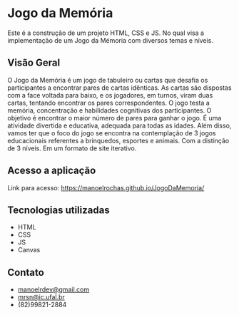 # Jogo da Memória

Este é a construção de um projeto HTML, CSS e JS. No qual visa a implementação de um Jogo da Mémoria com diversos temas e níveis.

## Visão Geral

O Jogo da Memória é um jogo de tabuleiro ou cartas que desafia os participantes a encontrar pares de cartas idênticas. As cartas são dispostas com a face voltada para baixo, e os jogadores, em turnos, viram duas cartas, tentando encontrar os pares correspondentes. O jogo testa a memória, concentração e habilidades cognitivas dos participantes. O objetivo é encontrar o maior número de pares para ganhar o jogo. É uma atividade divertida e educativa, adequada para todas as idades. Além disso, vamos ter que o foco do jogo se encontra na contemplação de 3 jogos educacionais referentes a brinquedos, esportes e animais. Com a distinção de 3 níveis. Em um formato de site iterativo.

## Acesso a aplicação

Link para acesso: https://manoelrochas.github.io/JogoDaMemoria/

## Tecnologias utilizadas

- HTML
- CSS
- JS
- Canvas

## Contato

- manoelrdev@gmail.com
- mrsn@ic.ufal.br
- (82)99821-2884

